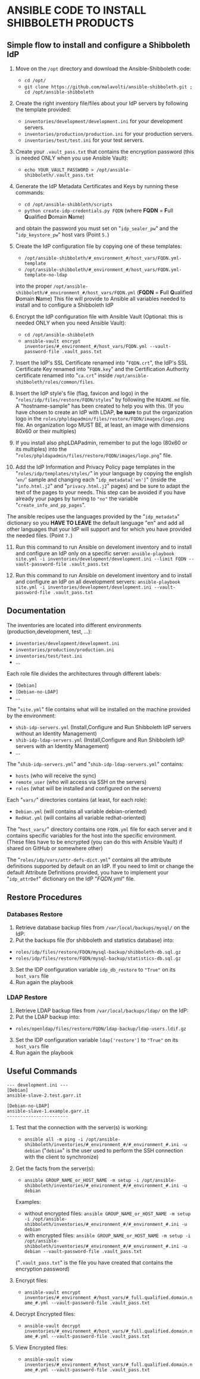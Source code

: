 # ANSIBLE CODE TO INSTALL SHIBBOLETH PRODUCTS

## Simple flow to install and configure a Shibboleth IdP

1. Move on the ```/opt``` directory and download the Ansible-Shibboleth code:
    * ```cd /opt/```
    * ```git clone https://github.com/malavolti/ansible-shibboleth.git ; cd /opt/ansible-shibboleth```

2. Create the right inventory file/files about your IdP servers by following the template provided:
    * ```inventories/development/development.ini``` for your development servers.
    * ```inventories/production/production.ini``` for your production servers.
    * ```inventories/test/test.ini``` for your test servers.

3. Create your ```.vault_pass.txt``` that contains the encryption password (this is needed ONLY when you use Ansible Vault):
    * ```echo YOUR_VAULT_PASSWORD > /opt/ansible-shibboleth/.vault_pass.txt```

4. Generate the IdP Metadata Certificates and Keys by running these commands:
    * ```cd /opt/ansible-shibbleth/scripts```
    * ```python create-idp-credentials.py FQDN``` (where **FQDN** = **F**ull **Q**ualified **D**omain **N**ame)

   and obtain the password you must set on "```idp_sealer_pw```" and the "```idp_keystore_pw```" host vars (Point ```5.```)

5. Create the IdP configuration file by copying one of these templates:
    * ```/opt/ansible-shibboleth/#_environment_#/host_vars/FQDN.yml-template```
    * ```/opt/ansible-shibboleth/#_environment_#/host_vars/FQDN.yml-template-no-ldap```

   into the proper ```/opt/ansible-shibboleth/#_environment_#/host_vars/FQDN.yml```  (**FQDN** = **F**ull **Q**ualified **D**omain **N**ame)
   This file will provide to Ansible all variables needed to install and to configure a Shibboleth IdP

6. Encrypt the IdP configuration file with Ansible Vault (Optional: this is needed ONLY when you need Ansible Vault):
    * ```cd /opt/ansible-shibboleth```
    * ```ansible-vault encrypt inventories/#_environment_#/host_vars/FQDN.yml --vault-password-file .vault_pass.txt```

7. Insert the IdP's SSL Certificate renamed into "```FQDN.crt```", the IdP's SSL Certificate Key renamed into "```FQDN.key```" and the Certification Authority certificate renamed into "```ca.crt```" inside ```/opt/ansible-shibboleth/roles/common/files```.

8. Insert the IdP style's file (flag, favicon and logo) in the "```roles/idp/files/restore/FQDN/styles```" by following the ```README.md``` file. A "hostname-sample" has been created to help you with this.
(If you have chosen to create an IdP with LDAP, **be sure** to put the organization logo in the ```roles/phpldapadmin/files/restore/FQDN/images/logo.png``` file. An organization logo MUST BE, at least, an image with dimensions 80x60 or their multiples)

9. If you install also phpLDAPadmin, remember to put the logo (80x60 or its multiples) into the "```roles/phpldapadmin/files/restore/FQDN/images/logo.png```" file.

10. Add the IdP Information and Privacy Policy page templates in the "```roles/idp/templates/styles/```" in your language by copying the english '```en/```' sample and changing each "```idp_metadata['en']```" (inside the "```info.html.j2```" and "```privacy.html.j2```" pages) and be sure to adapt the text of the pages to your needs. This step can be avoided if you have already your pages by turning to ```"no"``` the variable "```create_info_and_pp_pages```".

The ansible recipes use the languages provided by the "```idp_metadata```" dictionary so you **HAVE TO LEAVE** the default language "en" and add all other languages that your IdP will support and for which you have provided the needed files. (Point ```7.```)

11. Run this command to run Ansible on develoment inventory and to install and configure an IdP only on a specific server:
    ```ansible-playbook site.yml -i inventories/development/development.ini --limit FQDN --vault-password-file .vault_pass.txt```

12. Run this command to run Ansible on develoment inventory and to install and configure an IdP on all development servers:
    ```ansible-playbook site.yml -i inventories/development/development.ini --vault-password-file .vault_pass.txt```

## Documentation ##
The inventories are located into different environments (production,development, test, ...):
   - ```inventories/development/development.ini```
   - ```inventories/production/production.ini```
   - ```inventories/test/test.ini```
   - ...

Each role file divides the architectures through different labels:
   - ```[Debian]```
   - ```[Debian-no-LDAP]```
   - ...

The "```site.yml```" file contains what will be installed on the machine provided by the environment:
   - ```shib-idp-servers.yml``` (Install,Configure and Run Shibboleth IdP servers without an Identity Management)
   - ```shib-idp-ldap-servers.yml``` (Install,Configure and Run Shibboleth IdP servers with an Identity Management)
   - ...

The "```shib-idp-servers.yml```" and "```shib-idp-ldap-servers.yml```" contains:
   - ```hosts```        (who will receive the sync)
   - ```remote_user```  (who will access via SSH on the servers)
   - ```roles```        (what will be installed and configured on the servers)

Each "```vars/```" directories contains (at least, for each role):
   - ```Debian.yml```   (will contains all variable debian-oriented)
   - ```RedHat.yml```   (will contains all variable redhat-oriented)

The "```host_vars/```" directory contains one ```FQDN.yml``` file for each server and it contains specific variables for the host into the specific environment.
(These files have to be encrypted (you can do this with Ansible Vault) if shared on GitHub or somewhere other)

The "```roles/idp/vars/attr-defs-dict.yml```" contains all the attribute definitions supported by default on an IdP. 
If you need to limit or change the default Attribute Definitions provided, you have to implement your "```idp_attrDef```" dictionary on the IdP "*FQDN.yml*" file.

## Restore Procedures ##

### Databases Restore

1. Retrieve database backup files from ```/var/local/backups/mysql/``` on the IdP:
2. Put the backups file (for shibboleth and statistics database) into:
  - ```roles/idp/files/restore/FDQN/mysql-backup/shibboleth-db.sql.gz```
  - ```roles/idp/files/restore/FQDN/mysql-backup/statistics-db.sql.gz```

3. Set the IDP configuration variable ```idp_db_restore``` to ```"True"``` on its ```host_vars``` file
4. Run again the playbook


### LDAP Restore

1. Retrieve LDAP backup files from ```/var/local/backups/ldap/``` on the IdP:
2. Put the LDAP backup into:
  - ```roles/openldap/files/restore/FQDN/ldap-backup/ldap-users.ldif.gz```
3. Set the IDP configuration variable ```ldap['restore']``` to ```"True"``` on its ```host_vars``` file
4. Run again the playbook


## Useful Commands ##

```
--- development.ini ---
[Debian]
ansible-slave-2.test.garr.it

[Debian-no-LDAP]
ansible-slave-1.example.garr.it
-----------------------
```

1. Test that the connection with the server(s) is working:
   * ```ansible all -m ping -i /opt/ansible-shibboleth/inventories/#_environment_#/#_environment_#.ini -u debian```
   ("```debian```" is the user used to perform the SSH connection with the client to synchronize)

2. Get the facts from the server(s):
   * ```ansible GROUP_NAME_or_HOST_NAME -m setup -i /opt/ansible-shibboleth/inventories/#_environment_#/#_environment_#.ini -u debian```

   Examples:
      * without encrypted files:
         ```ansible GROUP_NAME_or_HOST_NAME -m setup -i /opt/ansible-shibboleth/inventories/#_environment_#/#_environment_#.ini -u debian```
      * with encrypted files:
         ```ansible GROUP_NAME_or_HOST_NAME -m setup -i /opt/ansible-shibboleth/inventories/#_environment_#/#_environment_#.ini -u debian --vault-password-file .vault_pass.txt```

   ("```.vault_pass.txt```" is the file you have created that contains the encryption password)

3. Encrypt files:
   * ```ansible-vault encrypt inventories/#_environment_#/host_vars/#_full.qualified.domain.name_#.yml --vault-password-file .vault_pass.txt```

4. Decrypt Encrypted files:
   * ```ansible-vault decrypt inventories/#_environment_#/host_vars/#_full.qualified.domain.name_#.yml --vault-password-file .vault_pass.txt```

5. View Encrypted files:
   * ```ansible-vault view inventories/#_environment_#/host_vars/#_full.qualified.domain.name_#.yml --vault-password-file .vault_pass.txt```
